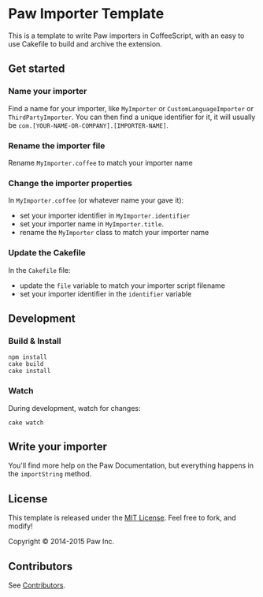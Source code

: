# Paw Importer Template

This is a template to write Paw importers in CoffeeScript, with an easy to use Cakefile to build and archive the extension.

## Get started

### Name your importer

Find a name for your importer, like `MyImporter` or `CustomLanguageImporter` or `ThirdPartyImporter`. You can then find a unique identifier for it, it will usually be `com.[YOUR-NAME-OR-COMPANY].[IMPORTER-NAME]`.

### Rename the importer file

Rename `MyImporter.coffee` to match your importer name

### Change the importer properties

In `MyImporter.coffee` (or whatever name your gave it):

* set your importer identifier in `MyImporter.identifier`
* set your importer name in `MyImporter.title`.
* rename the `MyImporter` class to match your importer name

### Update the Cakefile

In the `Cakefile` file:

* update the `file` variable to match your importer script filename
* set your importer identifier in the `identifier` variable

## Development

### Build & Install

```shell
npm install
cake build
cake install
```

### Watch

During development, watch for changes:

```shell
cake watch
```

## Write your importer

You'll find more help on the Paw Documentation, but everything happens in the `importString` method.

## License

This template is released under the [MIT License](LICENSE). Feel free to fork, and modify!

Copyright © 2014-2015 Paw Inc.

## Contributors

See [Contributors](https://github.com/luckymarmot/Paw-Importer-Template/graphs/contributors).
